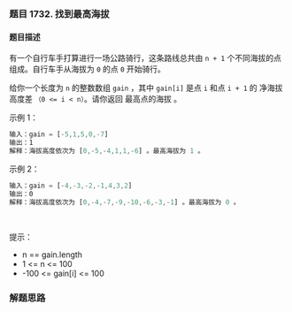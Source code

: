 ### 题目 1732. 找到最高海拔
#### 题目描述
有一个自行车手打算进行一场公路骑行，这条路线总共由 `n + 1` 个不同海拔的点组成。自行车手从海拔为 `0` 的点 `0` 开始骑行。

给你一个长度为 `n` 的整数数组 `gain` ，其中 `gain[i]` 是点 `i` 和点 `i + 1` 的 净海拔高度差 `（0 <= i < n）`。请你返回 最高点的海拔 。

示例 1：

```js
输入：gain = [-5,1,5,0,-7]
输出：1
解释：海拔高度依次为 [0,-5,-4,1,1,-6] 。最高海拔为 1 。
```
示例 2：

```js
输入：gain = [-4,-3,-2,-1,4,3,2]
输出：0
解释：海拔高度依次为 [0,-4,-7,-9,-10,-6,-3,-1] 。最高海拔为 0 。
```
 

提示：

- n == gain.length
- 1 <= n <= 100
- -100 <= gain[i] <= 100

### 解题思路
  